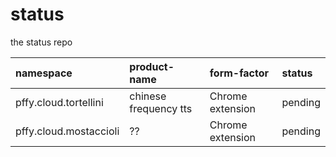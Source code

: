 # status
the status repo

| namespace | product-name | form-factor | status |
| :--- | :--- | :--- | :--- |
| pffy.cloud.tortellini | chinese frequency tts | Chrome extension | pending |
| pffy.cloud.mostaccioli | ?? | Chrome extension | pending |
